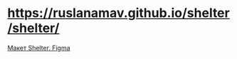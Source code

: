 # https://ruslanamav.github.io/shelter/shelter/

[Макет Shelter. Figma](https://www.figma.com/file/tKcmzkARtMUFQAR9VLdLkl/shelter-dom?type=design&node-id=94-43&mode=design&t=pD54TbQko90SSEQP-0)
